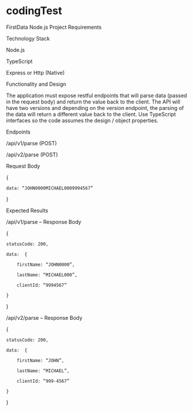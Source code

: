 # codingTest
FirstData Node.js Project Requirements


Technology Stack

Node.js

TypeScript

Express or Http (Native)


Functionality and Design

The application must expose restful endpoints that will parse data (passed in the request body) and return the value back to the client. The API will have two versions and depending on the version endpoint, the parsing of the data will return a different value back to the client. Use TypeScript interfaces so the code assumes the design / object properties.


Endpoints

/api/v1/parse (POST)

/api/v2/parse (POST)


Request Body

{

    data: “JOHN0000MICHAEL0009994567”
    
}


Expected Results

/api/v1/parse – Response Body

{

    statusCode: 200,
    
    data:  {
    
        firstName: “JOHN0000”,
        
        lastName: “MICHAEL000”,
        
        clientId: “9994567”
        
    }
    
}


/api/v2/parse – Response Body

{

    statusCode: 200,
    
    data:  {
    
        firstName: “JOHN”,
        
        lastName: “MICHAEL”,
        
        clientId: “999-4567”
        
    }
    
}
